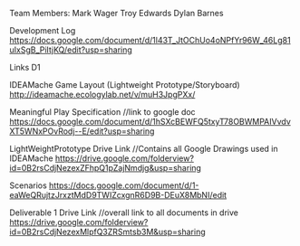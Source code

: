 Team Members:
Mark Wager
Troy Edwards
Dylan Barnes

Development Log 
https://docs.google.com/document/d/1l43T_JtOChUo4oNPfYr96W_46Lg81uIxSgB_PiItjKQ/edit?usp=sharing

Links D1

IDEAMache Game Layout (Lightweight Prototype/Storyboard)
http://ideamache.ecologylab.net/v/muH3JpgPXx/

Meaningful Play Specification //link to google doc
https://docs.google.com/document/d/1hSXcBEWFQ5txyT78OBWMPAIVvdvXT5WNxPOvRodj--E/edit?usp=sharing

LightWeightPrototype Drive Link //Contains all Google Drawings used in IDEAMache
https://drive.google.com/folderview?id=0B2rsCdjNezexZFhpQ1pZajNmdjg&usp=sharing

Scenarios 
https://docs.google.com/document/d/1-eaWeQRujtzJrxztMdD9TWIZcxgnR6D9B-DEuX8MbNI/edit

Deliverable 1 Drive Link //overall link to all documents in drive
https://drive.google.com/folderview?id=0B2rsCdjNezexMlpfQ3ZRSmtsb3M&usp=sharing
